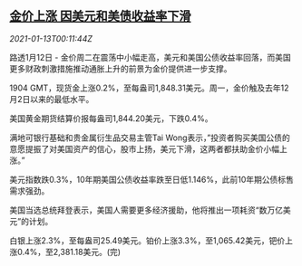 <!--1610497394000-->
[金价上涨 因美元和美债收益率下滑](https://cn.reuters.com/article/global-precious-metals-0112-tues-idCNKBS29I00K)
------

<div><i>2021-01-13T00:11:44Z</i></div><p>路透1月12日 - 金价周二在震荡中小幅走高，美元和美国公债收益率回落，而美国更多财政刺激措施推动通胀上升的前景为金价提供进一步支撑。</p><p>1904 GMT，现货金上涨0.2%，至每盎司1,848.31美元。周一，金价触及去年12月2日以来的最低水平。</p><p>美国黄金期货结算价报每盎司1,844.20美元，下跌0.4%。</p><p>满地可银行基础和贵金属衍生品交易主管Tai Wong表示，”投资者购买美国公债的意愿提振了对美国资产的信心，股市上扬，美元下滑，这两者都扶助金价小幅上涨。”</p><p>美元指数跌0.3%，10年期美国公债收益率跌至日低1.146%，此前10年期公债标售需求强劲。</p><p>美国当选总统拜登表示，美国人需要更多经济援助，他将推出一项耗资“数万亿美元”的计划。</p><p>白银上涨2.3%，至每盎司25.49美元。铂价上涨3.3%，至1,065.42美元，钯价上涨0.4%，至2,381.18美元。(完)</p>
